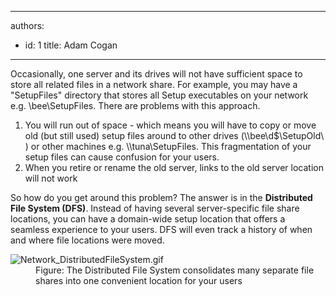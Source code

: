 

---
authors:
  - id: 1
    title: Adam Cogan
---




<span class='intro'> ​Occasionally, one server and its drives will not have sufficient space to store all related files in a network share. For example, you may have a &quot;SetupFiles&quot; directory that stores all Setup executables on your network e.g. \\bee\SetupFiles. There are problems with this approach.<br> </span>

<ol><li>You will run out of space - which means you will have to copy or move old (but still used) setup files around to other drives (\\bee\d$\SetupOld\ ) or other machines e.g. \\tuna\SetupFiles. This fragmentation of your setup files can cause confusion for your users.</li><li>When you retire or rename the old server, links to the old server location will not work</li></ol><p>So how do you get around this problem? The answer is in the&#160;<strong>Distributed File System (DFS)</strong>. Instead of having several server-specific file share locations, you can have a domain-wide setup location that offers a seamless experience to your users. DFS will even track a history of when and where file locations were moved.<br></p><dl class="image"><dt><img src="/PublishingImages/Network_DistributedFileSystem.gif" alt="Network_DistributedFileSystem.gif" /></dt><dd>Figure&#58; The Distributed File System consolidates many separate file shares into one convenient location for your users</dd></dl>​<br>


